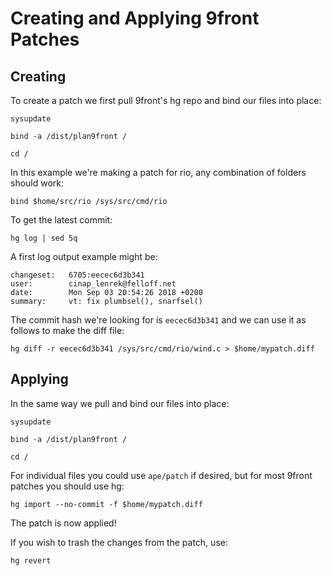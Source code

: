 # Creating and Applying 9front Patches

## Creating

To create a patch we first pull 9front's hg repo and bind our files into place:

	sysupdate
	
	bind -a /dist/plan9front /
	
	cd /

In this example we're making a patch for rio, any combination of folders should work:

	bind $home/src/rio /sys/src/cmd/rio

To get the latest commit:

	hg log | sed 5q

A first log output example might be:

	changeset:   6705:eecec6d3b341
	user:        cinap_lenrek@felloff.net
	date:        Mon Sep 03 20:54:26 2018 +0200
	summary:     vt: fix plumbsel(), snarfsel()

The commit hash we're looking for is `eecec6d3b341` and we can use it as follows to make the diff file:

	hg diff -r eecec6d3b341 /sys/src/cmd/rio/wind.c > $home/mypatch.diff

## Applying

In the same way we pull and bind our files into place:

	sysupdate
	
	bind -a /dist/plan9front /
	
	cd /

For individual files you could use `ape/patch` if desired, but for most 9front patches you should use hg:

	hg import --no-commit -f $home/mypatch.diff

The patch is now applied!

If you wish to trash the changes from the patch, use:

	hg revert

